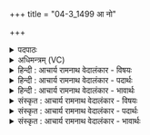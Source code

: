 +++
title = "04-3_1499 आ नो"

+++
<details><summary>पदपाठः</summary>

आ꣢। नः꣣। भज। परमे꣡षु꣢। आ। वाजे꣡षु꣢꣯। म꣣ध्यमे꣡षु꣢। शि꣡क्ष꣢꣯। व꣡स्वः꣢꣯। अ꣡न्त꣢꣯मस्य। १४९९।
</details>

<details><summary>अधिमन्त्रम् (VC)</summary>

- अग्निः
- शुनःशेप आजीगर्तिः
- गायत्री
- षड्जः
</details>

<details><summary>हिन्दी : आचार्य रामनाथ वेदालंकार - विषयः</summary>

आगे जगदीश्वर और आचार्य से प्रार्थना करते हैं।
</details>

<details><summary>हिन्दी : आचार्य रामनाथ वेदालंकार - पदार्थः</summary>

पदार्थान्वय -  हे अग्ने ! हे विद्वन् परमात्मन् वा आचार्य ! आप (परमेषु) परा-विद्या से उत्पन्न होनेवाले उच्च (वाजेषु) विज्ञानों में (नः आ भज) हमें भागी बनाओ, (मध्यमेषु) अपरा विद्या से उत्पन्न होनेवाले मध्यम (वाजेषु) विज्ञानों में (आ भज) भागी बनाओ और (अन्तमस्य) आपके समीप विद्यमान (वस्वः) सकल ऐश्वर्य का भी (शिक्ष) दान करो ॥३॥
</details>

<details><summary>हिन्दी : आचार्य रामनाथ वेदालंकार - भावार्थः</summary>

भावार्थ -  परमेश्वर की कृपा से तथा योग्य गुरुओं की शिक्षा से सब लोग ‘परा विद्या वह है,जिससे उस अविनश्वर परब्रह्म की प्राप्ति होती है (मु० २।५)’ इस लक्षणवाली परा विद्या को,‘अपरा विद्या है ऋग्वेद,यजुर्वेद,सामवेद,अथर्ववेद,शिक्षा,कल्प,व्याकरण,निरुक्त छन्द,ज्योतिष (मु० २।५)’ इस लक्षणवाली अपरा विद्या को और सकल चाँदी,सोना,मणि,मोती आदि धन को प्राप्त करें ॥३॥
</details>

<details><summary>संस्कृत : आचार्य रामनाथ वेदालंकार - विषयः</summary>

अथ जगदीश्वर आचार्यश्च प्रार्थ्यते।
</details>

<details><summary>संस्कृत : आचार्य रामनाथ वेदालंकार - पदार्थः</summary>

पदार्थान्वय -  हे अग्ने ! हे विद्वन् परमात्मन् आचार्य वा ! त्वम् (परमेषु) पराविद्याजन्येषु उच्चेषु (वाजेषु) विज्ञानेषु (नः आ भज) अस्मान् भागिनः कुरु, (मध्यमेषु) अपराविद्याजन्येषु मध्यमेषु (वाजेषु) विज्ञानेषु (आभज) भागिनः कुरु। किञ्च (अन्तमस्य) त्वदन्तिके विद्यमानस्य (वस्वः) सकलस्य ऐश्वर्यस्यापि (शिक्ष) प्रदानं कुरु।[शिक्षतिर्दानकर्मा। निघं० ३।२०]॥३॥२
</details>

<details><summary>संस्कृत : आचार्य रामनाथ वेदालंकार - भावार्थः</summary>

भावार्थ -  परमेश्वरस्य कृपया योग्यैर्गुरुभिः शिक्षणेन च सर्वे जनाः ‘अथ परा यया तदक्षरमधिगम्यते’ (मु० २।५) इत्याख्यां पराविद्यां,‘तत्रापरा ऋग्वेदो यजुर्वेदः सामवेदोऽथर्ववेदः शिक्षा कल्पो व्याकरणं निरुक्तं छन्दो ज्योतिषमिति (मु० २।५)’ इत्याख्यामपराविद्यां च,सकलं रजतहिरण्यमणिमुक्तादिरूपं धनं च विन्देयुः ॥३॥
</details>
